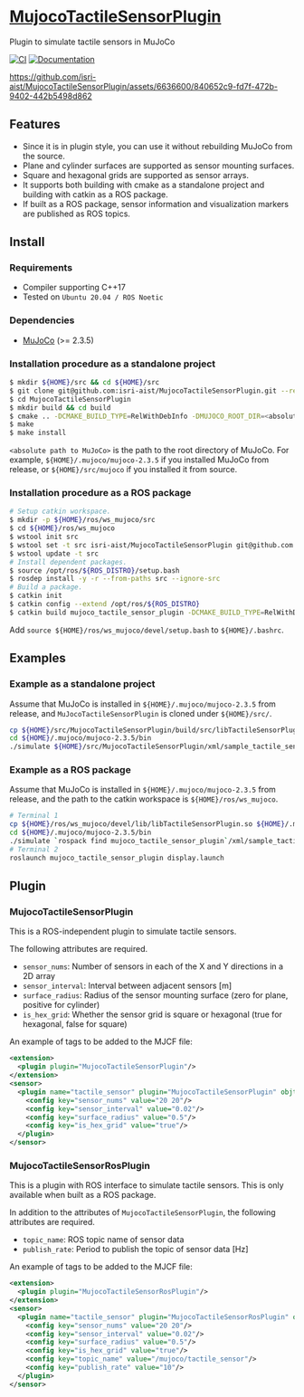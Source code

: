 # [MujocoTactileSensorPlugin](https://github.com/isri-aist/MujocoTactileSensorPlugin)
Plugin to simulate tactile sensors in MuJoCo

[![CI](https://github.com/isri-aist/MujocoTactileSensorPlugin/actions/workflows/ci.yaml/badge.svg)](https://github.com/isri-aist/MujocoTactileSensorPlugin/actions/workflows/ci.yaml)
[![Documentation](https://img.shields.io/badge/doxygen-online-brightgreen?logo=read-the-docs&style=flat)](https://isri-aist.github.io/MujocoTactileSensorPlugin/)

https://github.com/isri-aist/MujocoTactileSensorPlugin/assets/6636600/840652c9-fd7f-472b-9402-442b5498d862

## Features
- Since it is in plugin style, you can use it without rebuilding MuJoCo from the source.
- Plane and cylinder surfaces are supported as sensor mounting surfaces.
- Square and hexagonal grids are supported as sensor arrays.
- It supports both building with cmake as a standalone project and building with catkin as a ROS package.
- If built as a ROS package, sensor information and visualization markers are published as ROS topics.

## Install

### Requirements
- Compiler supporting C++17
- Tested on `Ubuntu 20.04 / ROS Noetic`

### Dependencies
- [MuJoCo](https://github.com/deepmind/mujoco) (>= 2.3.5)

### Installation procedure as a standalone project
```bash
$ mkdir ${HOME}/src && cd ${HOME}/src
$ git clone git@github.com:isri-aist/MujocoTactileSensorPlugin.git --recursive
$ cd MujocoTactileSensorPlugin
$ mkdir build && cd build
$ cmake .. -DCMAKE_BUILD_TYPE=RelWithDebInfo -DMUJOCO_ROOT_DIR=<absolute path to MuJoCo>
$ make
$ make install
```
`<absolute path to MuJoCo>` is the path to the root directory of MuJoCo.
For example, `${HOME}/.mujoco/mujoco-2.3.5` if you installed MuJoCo from release, or `${HOME}/src/mujoco` if you installed it from source.

### Installation procedure as a ROS package
```bash
# Setup catkin workspace.
$ mkdir -p ${HOME}/ros/ws_mujoco/src
$ cd ${HOME}/ros/ws_mujoco
$ wstool init src
$ wstool set -t src isri-aist/MujocoTactileSensorPlugin git@github.com:isri-aist/MujocoTactileSensorPlugin.git --git -y
$ wstool update -t src
# Install dependent packages.
$ source /opt/ros/${ROS_DISTRO}/setup.bash
$ rosdep install -y -r --from-paths src --ignore-src
# Build a package.
$ catkin init
$ catkin config --extend /opt/ros/${ROS_DISTRO}
$ catkin build mujoco_tactile_sensor_plugin -DCMAKE_BUILD_TYPE=RelWithDebInfo -DMUJOCO_ROOT_DIR=<absolute path to libtorch>
```
Add `source ${HOME}/ros/ws_mujoco/devel/setup.bash` to `${HOME}/.bashrc`.

## Examples
### Example as a standalone project
Assume that MuJoCo is installed in `${HOME}/.mujoco/mujoco-2.3.5` from release, and `MuJocoTactileSensorPlugin` is cloned under `${HOME}/src/`.
```bash
cp ${HOME}/src/MujocoTactileSensorPlugin/build/src/libTactileSensorPlugin.so ${HOME}/.mujoco/mujoco-2.3.5/bin/mujoco_plugin
cd ${HOME}/.mujoco/mujoco-2.3.5/bin
./simulate ${HOME}/src/MujocoTactileSensorPlugin/xml/sample_tactile_sensor.xml
```

### Example as a ROS package
Assume that MuJoCo is installed in `${HOME}/.mujoco/mujoco-2.3.5` from release, and the path to the catkin workspace is `${HOME}/ros/ws_mujoco`.
```bash
# Terminal 1
cp ${HOME}/ros/ws_mujoco/devel/lib/libTactileSensorPlugin.so ${HOME}/.mujoco/mujoco-2.3.5/bin/mujoco_plugin
cd ${HOME}/.mujoco/mujoco-2.3.5/bin
./simulate `rospack find mujoco_tactile_sensor_plugin`/xml/sample_tactile_sensor_ros.xml
# Terminal 2
roslaunch mujoco_tactile_sensor_plugin display.launch
```

## Plugin
### MujocoTactileSensorPlugin
This is a ROS-independent plugin to simulate tactile sensors.

The following attributes are required.
- `sensor_nums`: Number of sensors in each of the X and Y directions in a 2D array
- `sensor_interval`: Interval between adjacent sensors [m]
- `surface_radius`: Radius of the sensor mounting surface (zero for plane, positive for cylinder)
- `is_hex_grid`: Whether the sensor grid is square or hexagonal (true for hexagonal, false for square)

An example of tags to be added to the MJCF file:
```xml
<extension>
  <plugin plugin="MujocoTactileSensorPlugin"/>
</extension>
<sensor>
  <plugin name="tactile_sensor" plugin="MujocoTactileSensorPlugin" objtype="site" objname="[site name]">
    <config key="sensor_nums" value="20 20"/>
    <config key="sensor_interval" value="0.02"/>
    <config key="surface_radius" value="0.5"/>
    <config key="is_hex_grid" value="true"/>
  </plugin>
</sensor>
```

### MujocoTactileSensorRosPlugin
This is a plugin with ROS interface to simulate tactile sensors.
This is only available when built as a ROS package.

In addition to the attributes of `MujocoTactileSensorPlugin`, the following attributes are required.
- `topic_name`: ROS topic name of sensor data
- `publish_rate`: Period to publish the topic of sensor data [Hz]

An example of tags to be added to the MJCF file:
```xml
<extension>
  <plugin plugin="MujocoTactileSensorRosPlugin"/>
</extension>
<sensor>
  <plugin name="tactile_sensor" plugin="MujocoTactileSensorRosPlugin" objtype="site" objname="[site name]">
    <config key="sensor_nums" value="20 20"/>
    <config key="sensor_interval" value="0.02"/>
    <config key="surface_radius" value="0.5"/>
    <config key="is_hex_grid" value="true"/>
    <config key="topic_name" value="/mujoco/tactile_sensor"/>
    <config key="publish_rate" value="10"/>
  </plugin>
</sensor>
```
